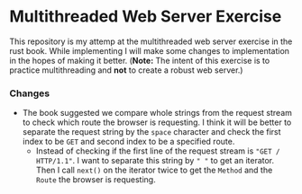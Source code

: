 # Multithreaded Web Server Exercise

This repository is my attemp at the multithreaded web server exercise in the rust book. While implementing I will make some changes to implementation in the hopes of making it better. (**Note:** The intent of this exercise is to practice multithreading and **not** to create a robust web server.)

### Changes
- The book suggested we compare whole strings from the request stream to check which route the browser is requesting. I think it will be better to separate the request string by the `space` character and check the first index to be `GET` and second index to be a specified route.
  - Instead of checking if the first line of the request stream is `"GET / HTTP/1.1"`. I want to separate this string by `" "` to get an iterator. Then I call `next()` on the iterator twice to get the `Method` and the `Route` the browser is requesting.